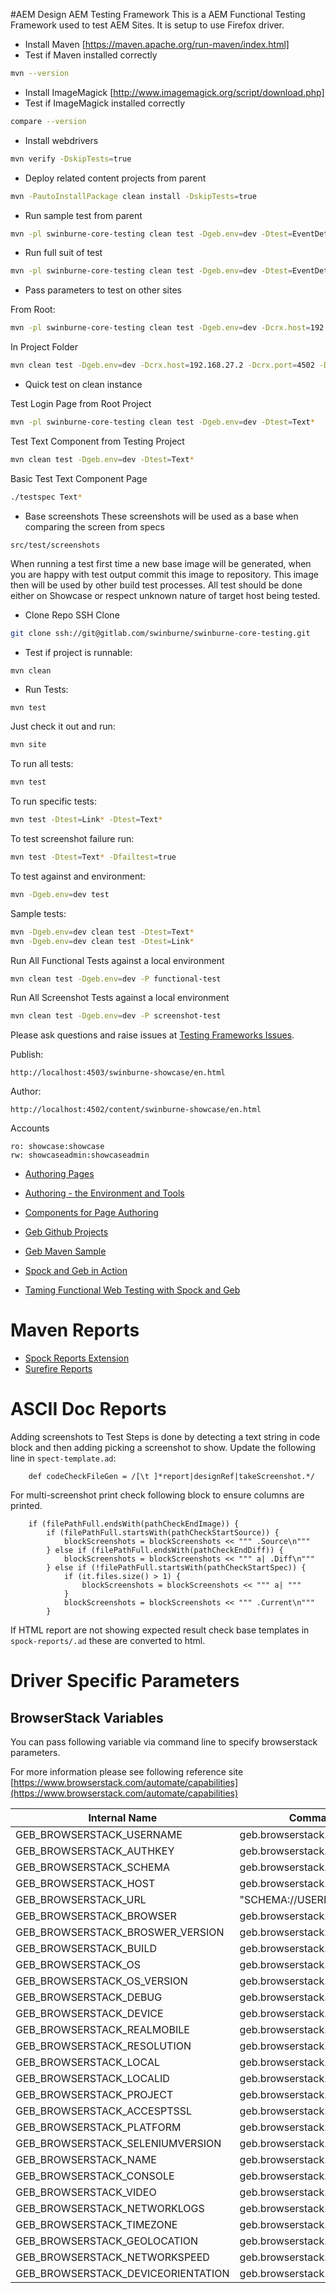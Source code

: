 #AEM Design AEM Testing Framework
This is a AEM Functional Testing Framework used to test AEM Sites.
It is setup to use Firefox driver.

- Install Maven [https://maven.apache.org/run-maven/index.html]
- Test if Maven installed correctly
```bash
mvn --version
```
- Install ImageMagick [http://www.imagemagick.org/script/download.php]
- Test if ImageMagick installed correctly
```bash
compare --version
```
- Install webdrivers
```bash
mvn verify -DskipTests=true
```
- Deploy related content projects from parent
```bash
mvn -PautoInstallPackage clean install -DskipTests=true
```
- Run sample test from parent
```bash
mvn -pl swinburne-core-testing clean test -Dgeb.env=dev -Dtest=EventDetailsPublishSpec
```
- Run full suit of test
```bash
mvn -pl swinburne-core-testing clean test -Dgeb.env=dev -Dtest=EventDetailsPublishSpec
```
- Pass parameters to test on other sites

From Root:

```bash
mvn -pl swinburne-core-testing clean test -Dgeb.env=dev -Dcrx.host=192.168.27.2 -Dcrx.port=4502 -Dcrx.user=admin -Dcrx.password=admin -Dtest=Text*
```

In Project Folder

```bash
mvn clean test -Dgeb.env=dev -Dcrx.host=192.168.27.2 -Dcrx.port=4502 -Dcrx.user=admin -Dcrx.password=admin -Dtest=Text*
```

- Quick test on clean instance

Test Login Page from Root Project

```bash
mvn -pl swinburne-core-testing clean test -Dgeb.env=dev -Dtest=Text*
```

Test Text Component from Testing Project

```bash
mvn clean test -Dgeb.env=dev -Dtest=Text*
```

Basic Test Text Component Page

```bash
./testspec Text*
```


- Base screenshots
These screenshots will be used as a base when comparing the screen from specs
```
src/test/screenshots
```
When running a test first time a new base image will be generated, when you are happy with test output commit this image to repository.
This image then will be used by other build test processes.
All test should be done either on Showcase or respect unknown nature of target host being tested.


- Clone Repo
SSH Clone
```bash
git clone ssh://git@gitlab.com/swinburne/swinburne-core-testing.git
```
- Test if project is runnable:
```bas
mvn clean
```
- Run Tests:
```bash
mvn test
```


Just check it out and run:
```bash
mvn site
```
To run all tests:
```bash
mvn test
```
To run specific tests:
```bash
mvn test -Dtest=Link* -Dtest=Text*
```
To test screenshot failure run:
```bash
mvn test -Dtest=Text* -Dfailtest=true
```
To test against and environment:
```bash
mvn -Dgeb.env=dev test
```
Sample tests:
```bash
mvn -Dgeb.env=dev clean test -Dtest=Text*
mvn -Dgeb.env=dev clean test -Dtest=Link*
```
Run All Functional Tests against a local environment
```bash
mvn clean test -Dgeb.env=dev -P functional-test
```
Run All Screenshot Tests against a local environment
```bash
mvn clean test -Dgeb.env=dev -P screenshot-test
```


Please ask questions and raise issues at [Testing Frameworks Issues](https://visualjazz.jira.com/projects/swinburne).



Publish:
```text
http://localhost:4503/swinburne-showcase/en.html
```

Author:
```text
http://localhost:4502/content/swinburne-showcase/en.html
```
Accounts
```text
ro: showcase:showcase
rw: showcaseadmin:showcaseadmin
```



- [Authoring Pages](https://docs.adobe.com/docs/en/aem/6-0/author/page-authoring.html)
- [Authoring - the Environment and Tools](https://docs.adobe.com/docs/en/aem/6-0/author/page-authoring/author-environment-tools.html)
- [Components for Page Authoring](https://docs.adobe.com/docs/en/aem/6-0/author/page-authoring/default-components/editmode.html)


- [Geb Github Projects](https://github.com/geb)
- [Geb Maven Sample](https://github.com/geb/geb-example-maven)
- [Spock and Geb in Action](http://www.slideshare.net/InfoQ/taming-functional-web-testing-with-spock-and-geb)
- [Taming Functional Web Testing with Spock and Geb](http://www.slideshare.net/InfoQ/taming-functional-web-testing-with-spock-and-geb)

# Maven Reports

- [Spock Reports Extension](https://github.com/renatoathaydes/spock-reports)
- [Surefire Reports](http://maven.apache.org/surefire/maven-surefire-report-plugin/usage.html)


# ASCII Doc Reports
Adding screenshots to Test Steps is done by detecting a text string in code block and then adding picking a screenshot to show.
Update the following line in ```spect-template.ad```:

```
    def codeCheckFileGen = /[\t ]*report|designRef|takeScreenshot.*/
```

For multi-screenshot print check following block to ensure columns are printed.

```
    if (filePathFull.endsWith(pathCheckEndImage)) {
        if (filePathFull.startsWith(pathCheckStartSource)) {
            blockScreenshots = blockScreenshots << """ .Source\n"""
        } else if (filePathFull.endsWith(pathCheckEndDiff)) {
            blockScreenshots = blockScreenshots << """ a| .Diff\n"""
        } else if (!filePathFull.startsWith(pathCheckStartSpec)) {
            if (it.files.size() > 1) {
                blockScreenshots = blockScreenshots << """ a| """
            }
            blockScreenshots = blockScreenshots << """ .Current\n"""
        }
```

If HTML report are not showing expected result check base templates in ```spock-reports/.ad``` these are converted to html.

# Driver Specific Parameters

## BrowserStack Variables

You can pass following variable via command line to specify browserstack parameters.

For more information please see following reference site [https://www.browserstack.com/automate/capabilities](https://www.browserstack.com/automate/capabilities)

| Internal Name                      | Command Line Param                 | Browserstack Variable        |
|------------------------------------|------------------------------------|------------------------------|
| GEB_BROWSERSTACK_USERNAME          | geb.browserstack.username          |                              |
| GEB_BROWSERSTACK_AUTHKEY           | geb.browserstack.authkey           |                              |
| GEB_BROWSERSTACK_SCHEMA            | geb.browserstack.schema            |                              |
| GEB_BROWSERSTACK_HOST              | geb.browserstack.host              |                              |
| GEB_BROWSERSTACK_URL               | "SCHEMA://USERNAME:AUTHKEY@HOST"   |                              |
| GEB_BROWSERSTACK_BROWSER           | geb.browserstack.browser           | browser                      |
| GEB_BROWSERSTACK_BROSWER_VERSION   | geb.browserstack.browserversion    | browser_version              |
| GEB_BROWSERSTACK_BUILD             | geb.browserstack.build             | build                        |
| GEB_BROWSERSTACK_OS                | geb.browserstack.os                | os                           |
| GEB_BROWSERSTACK_OS_VERSION        | geb.browserstack.osversion         | os_version                   |
| GEB_BROWSERSTACK_DEBUG             | geb.browserstack.debug             | browserstack.debug           |
| GEB_BROWSERSTACK_DEVICE            | geb.browserstack.device            | device                       |
| GEB_BROWSERSTACK_REALMOBILE        | geb.browserstack.device            | realMobile                   |
| GEB_BROWSERSTACK_RESOLUTION        | geb.browserstack.resolution        | resolution                   |
| GEB_BROWSERSTACK_LOCAL             | geb.browserstack.local             | browserstack.local           |
| GEB_BROWSERSTACK_LOCALID           | geb.browserstack.localIdentifier   | browserstack.localIdentifier |
| GEB_BROWSERSTACK_PROJECT           | geb.browserstack.project           | project                      |
| GEB_BROWSERSTACK_ACCESPTSSL        | geb.browserstack.acceptSslCerts    | acceptSslCerts               |
| GEB_BROWSERSTACK_PLATFORM          | geb.browserstack.platform          | platform                     |
| GEB_BROWSERSTACK_SELENIUMVERSION   | geb.browserstack.selenium_version  | selenium_version             |
| GEB_BROWSERSTACK_NAME              | geb.browserstack.name              | name                         |
| GEB_BROWSERSTACK_CONSOLE           | geb.browserstack.console           | browserstack.console         |
| GEB_BROWSERSTACK_VIDEO             | geb.browserstack.video             | browserstack.video           |
| GEB_BROWSERSTACK_NETWORKLOGS       | geb.browserstack.networkLogs       | browserstack.networkLogs     |
| GEB_BROWSERSTACK_TIMEZONE          | geb.browserstack.timezone          | browserstack.timezone        |
| GEB_BROWSERSTACK_GEOLOCATION       | geb.browserstack.geoLocation       | browserstack.geoLocation     |
| GEB_BROWSERSTACK_NETWORKSPEED      | geb.browserstack.customNetwork     | browserstack.customNetwork   |
| GEB_BROWSERSTACK_DEVICEORIENTATION | geb.browserstack.deviceOrientation | deviceOrientation            |
